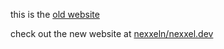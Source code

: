this is the [old website](https://old.nexxel.dev/)

check out the new website at [nexxeln/nexxel.dev](https://github.com/nexxeln/nexxel.dev)
